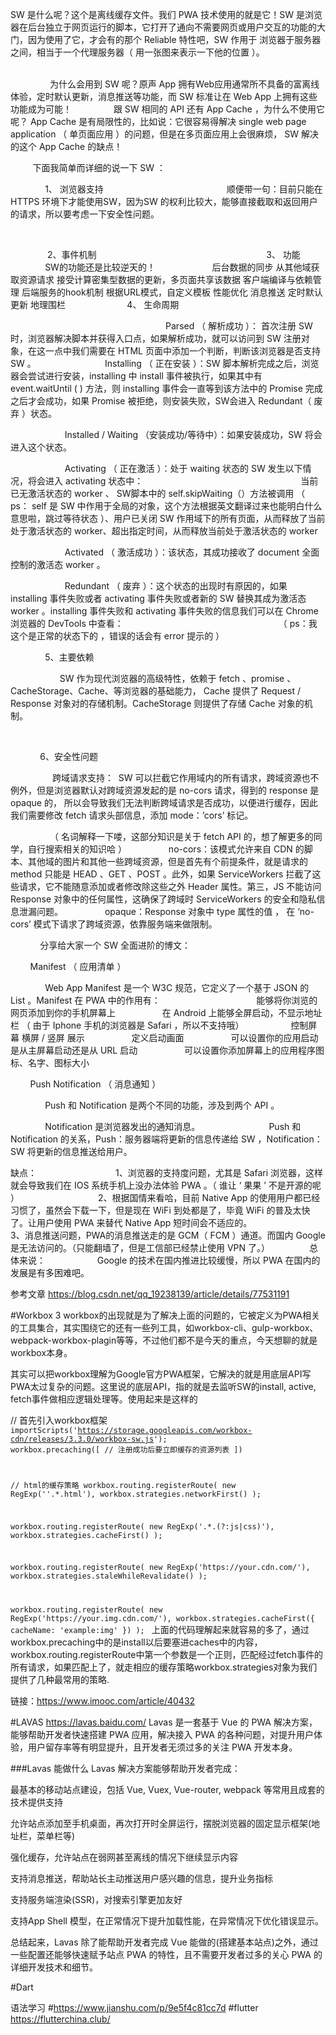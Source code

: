 SW 是什么呢？这个是离线缓存文件。我们 PWA 技术使用的就是它！SW 是浏览器在后台独立于网页运行的脚本，它打开了通向不需要网页或用户交互的功能的大门，因为使用了它，才会有的那个 Reliable 特性吧，SW 作用于 浏览器于服务器之间，相当于一个代理服务器（ 用一张图来表示一下他的位置 ）。
                        
                                         

                为什么会用到 SW 呢？原声 App 拥有Web应用通常所不具备的富离线体验，定时默认更新，消息推送等功能，而 SW 标准让在 Web App 上拥有这些功能成为可能！
                跟 SW 相同的 API 还有 App Cache ，为什么不使用它呢？ App Cache 是有局限性的，比如说：它很容易得解决 single web page application （ 单页面应用 ）的问题，但是在多页面应用上会很麻烦， SW 解决的这个 App Cache 的缺点！

         下面我简单而详细的说一下 SW ：

              1、 浏览器支持
                        
                        顺便带一句：目前只能在 HTTPS 环境下才能使用SW，因为SW 的权利比较大，能够直接截取和返回用户的请求，所以要考虑一下安全性问题。

                        

               2、事件机制
                                                    
               3、 功能
                     SW的功能还是比较逆天的！
                     
后台数据的同步
从其他域获取资源请求
接受计算密集型数据的更新，多页面共享该数据
客户端编译与依赖管理
后端服务的hook机制
根据URL模式，自定义模板
性能优化
消息推送
定时默认更新
地理围栏
        
               4、 生命周期

                           
            
                      Parsed （ 解析成功 ）： 首次注册 SW 时，浏览器解决脚本并获得入口点，如果解析成功，就可以访问到 SW 注册对象，在这一点中我们需要在 HTML 页面中添加一个判断，判断该浏览器是否支持 SW 。
    
                      Installing （ 正在安装 ）：SW 脚本解析完成之后，浏览器会尝试进行安装，installing 中 install 事件被执行，如果其中有 event.waitUntil ( ) 方法，则 installing 事件会一直等到该方法中的 Promise 完成之后才会成功，如果 Promise 被拒绝，则安装失败，SW会进入 Redundant（ 废弃 ）状态。

                      Installed / Waiting （安装成功/等待中）：如果安装成功，SW 将会进入这个状态。

                      Activating （ 正在激活 ）：处于 waiting 状态的 SW 发生以下情况，将会进入 activating 状态中：
                                
                              当前已无激活状态的 worker 、 SW脚本中的 self.skipWaiting（）方法被调用 （ ps： self 是 SW 中作用于全局的对象，这个方法根据英文翻译过来也能明白什么意思啦，跳过等待状态 ）、用户已关闭 SW 作用域下的所有页面，从而释放了当前处于激活状态的 worker、超出指定时间，从而释放当前处于激活状态的 worker 

                      Activated （ 激活成功 ）：该状态，其成功接收了 document 全面控制的激活态 worker 。

                      Redundant （ 废弃 ）：这个状态的出现时有原因的，如果 installing 事件失败或者 activating 事件失败或者新的 SW 替换其成为激活态 worker 。installing 事件失败和 activating 事件失败的信息我们可以在 Chrome 浏览器的 DevTools 中查看：
    
                                                         （ ps：我这个是正常的状态下的 ，错误的话会有 error 提示的 ）
                        

              5、主要依赖

                    SW 作为现代浏览器的高级特性，依赖于 fetch 、promise 、CacheStorage、Cache、等浏览器的基础能力， Cache 提供了 Request / Response 对象对的存储机制。CacheStorage 则提供了存储 Cache 对象的机制。

                                                    

            6、安全性问题

                 跨域请求支持：  SW 可以拦截它作用域内的所有请求，跨域资源也不例外，但是浏览器默认对跨域资源发起的是 no-cors 请求，得到的 response 是 opaque 的， 所以会导致我们无法判断跨域请求是否成功，以便进行缓存，因此我们需要修改 fetch 请求头部信息，添加 mode：’cors’ 标记。

                （ 名词解释一下喽，这部分知识是关于 fetch API 的，想了解更多的同学，自行搜索相关的知识哈 ）
                no-cors：该模式允许来自 CDN 的脚本、其他域的图片和其他一些跨域资源，但是首先有个前提条件，就是请求的 method 只能是 HEAD 、GET 、POST 。此外，如果 ServiceWorkers 拦截了这些请求，它不能随意添加或者修改除这些之外 Header 属性。第三，JS 不能访问 Response 对象中的任何属性，这确保了跨域时 ServiceWorkers 的安全和隐私信息泄漏问题。
                opaque：Response 对象中 type 属性的值 ， 在 ‘no-cors’ 模式下请求了跨域资源，依靠服务端来做限制。

            分享给大家一个 SW 全面进阶的博文：

        Manifest （ 应用清单 ）

              Web App Manifest 是一个 W3C 规范，它定义了一个基于 JSON 的 List 。Manifest 在 PWA 中的作用有：
                   
                  能够将你浏览的网页添加到你的手机屏幕上
                  在 Android 上能够全屏启动，不显示地址栏 （ 由于 Iphone 手机的浏览器是 Safari ，所以不支持哦）
                  控制屏幕 横屏 / 竖屏 展示
                  定义启动画面
                  可以设置你的应用启动是从主屏幕启动还是从 URL 启动
                  可以设置你添加屏幕上的应用程序图标、名字、图标大小

        Push Notification （ 消息通知 ）

              Push 和 Notification 是两个不同的功能，涉及到两个 API 。

              Notification 是浏览器发出的通知消息。
            
              Push 和 Notification 的关系，Push：服务器端将更新的信息传递给 SW ，Notification： SW 将更新的信息推送给用户。

   缺点：
                
              1、浏览器的支持度问题，尤其是 Safari 浏览器，这样就会导致我们在 IOS 系统手机上没办法体验 PWA 。（ 谁让 ‘ 果果 ’ 不是开源的呢 ）
                
              2、根据国情来看哈，目前 Native App 的使用用户都已经习惯了，虽然会下载一下，但是现在 WiFi 到处都是了，毕竟 WiFi 的普及太快了。让用户使用 PWA 来替代 Native App 短时间会不适应的。
            
              3、消息推送问题，PWA的消息推送走的是 GCM（ FCM ）通道。而国内 Google 是无法访问的。（只能翻墙了，但是工信部已经禁止使用 VPN 了。） 
              总体来说：
                    Google 的技术在国内推进比较缓慢，所以 PWA 在国内的发展是有多困难吧。


参考文章 https://blog.csdn.net/qq_19238139/article/details/77531191


#Workbox 3
workbox的出现就是为了解决上面的问题的，它被定义为PWA相关的工具集合，其实围绕它的还有一些列工具，如workbox-cli、gulp-workbox、webpack-workbox-plagin等等，不过他们都不是今天的重点，今天想聊的就是workbox本身。

其实可以把workbox理解为Google官方PWA框架，它解决的就是用底层API写PWA太过复杂的问题。这里说的底层API，指的就是去监听SW的install, active, fetch事件做相应逻辑处理等。使用起来是这样的

// 首先引入workbox框架
<code>importScripts('https://storage.googleapis.com/workbox-cdn/releases/3.3.0/workbox-sw.js');
workbox.precaching([
  // 注册成功后要立即缓存的资源列表
])

// html的缓存策略
workbox.routing.registerRoute(
  new RegExp(''.*\.html'),
  workbox.strategies.networkFirst()
);

workbox.routing.registerRoute(
  new RegExp('.*\.(?:js|css)'),
  workbox.strategies.cacheFirst()
);

workbox.routing.registerRoute(
  new RegExp('https://your\.cdn\.com/'),
  workbox.strategies.staleWhileRevalidate()
);

workbox.routing.registerRoute(
  new RegExp('https://your\.img\.cdn\.com/'),
  workbox.strategies.cacheFirst({
    cacheName: 'example:img'
  })
);
</code>
上面的代码理解起来就容易的多了，通过workbox.precaching中的是install以后要塞进caches中的内容，workbox.routing.registerRoute中第一个参数是一个正则，匹配经过fetch事件的所有请求，如果匹配上了，就走相应的缓存策略workbox.strategies对象为我们提供了几种最常用的策略.


链接：https://www.imooc.com/article/40432

#LAVAS
https://lavas.baidu.com/
Lavas 是一套基于 Vue 的 PWA 解决方案，能够帮助开发者快速搭建 PWA 应用，解决接入 PWA 的各种问题，对提升用户体验，用户留存率等有明显提升，且开发者无须过多的关注 PWA 开发本身。

 ###Lavas 能做什么
Lavas 解决方案能够帮助开发者完成：

最基本的移动站点建设，包括 Vue, Vuex, Vue-router, webpack 等常用且成套的技术提供支持

允许站点添加至手机桌面，再次打开时全屏运行，摆脱浏览器的固定显示框架(地址栏，菜单栏等)

强化缓存，允许站点在弱网甚至离线的情况下继续显示内容

支持消息推送，帮助站长主动推送用户感兴趣的信息，提升业务指标

支持服务端渲染(SSR)，对搜索引擎更加友好

支持App Shell 模型，在正常情况下提升加载性能，在异常情况下优化错误显示。

总结起来，Lavas 除了能帮助开发者完成 Vue 能做的(搭建基本站点)之外，通过一些配置还能够快速赋予站点 PWA 的特性，且不需要开发者过多的关心 PWA 的详细开发技术和细节。

#Dart

语法学习
#https://www.jianshu.com/p/9e5f4c81cc7d
#flutter
https://flutterchina.club/
